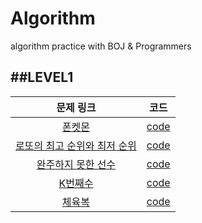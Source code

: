 # Algorithm
algorithm practice with BOJ & Programmers

##LEVEL1
--------------------------------
|문제 링크|코드|
|:---:|:---:|
|[폰켓몬](https://programmers.co.kr/learn/courses/30/lessons/1845)|[code](https://github.com/ksh960910/Algorithm/blob/master/Programmers_level1/%ED%8F%B0%EC%BC%93%EB%AA%AC.py)|
|[로또의 최고 순위와 최저 순위](https://programmers.co.kr/learn/courses/30/lessons/77484)|[code](https://github.com/ksh960910/Algorithm/blob/master/Programmers_level1/%EB%A1%9C%EB%98%90%EC%9D%98%20%EC%B5%9C%EA%B3%A0%20%EC%88%9C%EC%9C%84%EC%99%80%20%EC%B5%9C%EC%A0%80%20%EC%88%9C%EC%9C%84.py)|
|[완주하지 못한 선수](https://programmers.co.kr/learn/courses/30/lessons/42576)|[code](https://github.com/ksh960910/Algorithm/blob/master/Programmers_level1/%EC%99%84%EC%A3%BC%ED%95%98%EC%A7%80%20%EB%AA%BB%ED%95%9C%20%EC%84%A0%EC%88%98.py)|
|[K번째수](https://programmers.co.kr/learn/courses/30/lessons/42748)|[code](https://github.com/ksh960910/Algorithm/blob/master/Programmers_level1/K%EB%B2%88%EC%A7%B8%EC%88%98.py)|
|[체육복](https://programmers.co.kr/learn/courses/30/lessons/42862)|[code](https://github.com/ksh960910/Algorithm/blob/master/Programmers_level1/%EC%B2%B4%EC%9C%A1%EB%B3%B5.py)|
